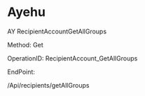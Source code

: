 #     Ayehu


AY RecipientAccountGetAllGroups

Method: Get

OperationID: RecipientAccount_GetAllGroups

EndPoint:

/Api/recipients/getAllGroups

